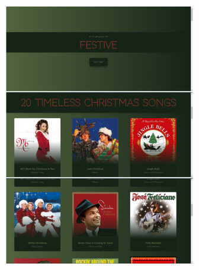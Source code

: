 ![alt text](https://github.com/jaqp1/xmas-app/blob/main/Zrzut%20ekranu%202024-12-22%20225350.png?raw=true)
![alt text](https://github.com/jaqp1/xmas-app/blob/main/Zrzut%20ekranu%202024-12-22%20225411.png?raw=true)
![alt text](https://github.com/jaqp1/xmas-app/blob/main/Zrzut%20ekranu%202024-12-22%20225423.png?raw=true)
